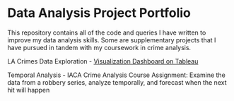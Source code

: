 # Data Analysis Project Portfolio

This repository contains all of the code and queries I have written to improve my data analysis skills. 
Some are supplementary projects that I have pursued in tandem with my coursework in crime analysis.

LA Crimes Data Exploration - [Visualization Dashboard on Tableau](https://public.tableau.com/app/profile/juliana8712/viz/LACrime2010-2014/Dashboard1)

Temporal Analysis - IACA Crime Analysis Course Assignment: Examine the data from a robbery series, analyze temporally, and forecast when the next hit will happen
